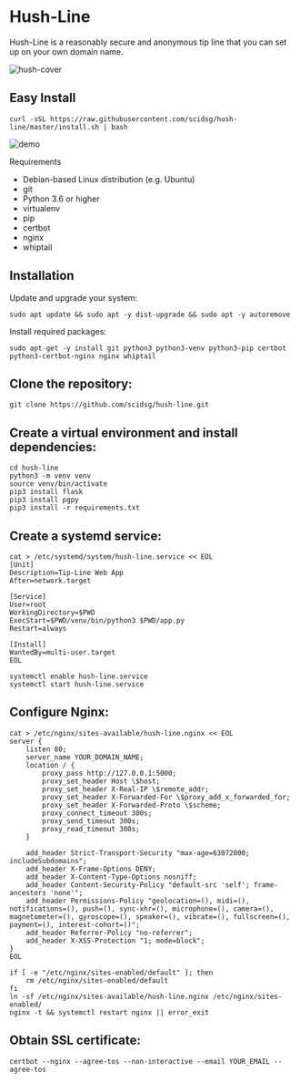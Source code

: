 # Hush-Line
Hush-Line is a reasonably secure and anonymous tip line that you can set up on your own domain name.

![hush-cover](https://user-images.githubusercontent.com/28545431/228141667-89fbaeb8-8282-4f86-a575-bdb29f9ffe31.png)

## Easy Install

```
curl -sSL https://raw.githubusercontent.com/scidsg/hush-line/master/install.sh | bash
```

![demo](https://user-images.githubusercontent.com/28545431/228141719-00e0a284-f694-4045-8707-9ec5ca3070d2.gif)

Requirements

- Debian-based Linux distribution (e.g. Ubuntu)
- git
- Python 3.6 or higher
- virtualenv
- pip
- certbot
- nginx
- whiptail

## Installation

Update and upgrade your system:

```
sudo apt update && sudo apt -y dist-upgrade && sudo apt -y autoremove
```

Install required packages:

```
sudo apt-get -y install git python3 python3-venv python3-pip certbot python3-certbot-nginx nginx whiptail
```

## Clone the repository:

```
git clone https://github.com/scidsg/hush-line.git
```

## Create a virtual environment and install dependencies:

```
cd hush-line
python3 -m venv venv
source venv/bin/activate
pip3 install flask
pip3 install pgpy
pip3 install -r requirements.txt
```

## Create a systemd service:

```
cat > /etc/systemd/system/hush-line.service << EOL
[Unit]
Description=Tip-Line Web App
After=network.target

[Service]
User=root
WorkingDirectory=$PWD
ExecStart=$PWD/venv/bin/python3 $PWD/app.py
Restart=always

[Install]
WantedBy=multi-user.target
EOL
```

```
systemctl enable hush-line.service
systemctl start hush-line.service
```

## Configure Nginx:

```
cat > /etc/nginx/sites-available/hush-line.nginx << EOL
server {
    listen 80;
    server_name YOUR_DOMAIN_NAME;
    location / {
        proxy_pass http://127.0.0.1:5000;
        proxy_set_header Host \$host;
        proxy_set_header X-Real-IP \$remote_addr;
        proxy_set_header X-Forwarded-For \$proxy_add_x_forwarded_for;
        proxy_set_header X-Forwarded-Proto \$scheme;
        proxy_connect_timeout 300s;
        proxy_send_timeout 300s;
        proxy_read_timeout 300s;
    }

    add_header Strict-Transport-Security "max-age=63072000; includeSubdomains";
    add_header X-Frame-Options DENY;
    add_header X-Content-Type-Options nosniff;
    add_header Content-Security-Policy "default-src 'self'; frame-ancestors 'none'";
    add_header Permissions-Policy "geolocation=(), midi=(), notifications=(), push=(), sync-xhr=(), microphone=(), camera=(), magnetometer=(), gyroscope=(), speaker=(), vibrate=(), fullscreen=(), payment=(), interest-cohort=()";
    add_header Referrer-Policy "no-referrer";
    add_header X-XSS-Protection "1; mode=block";
}
EOL

if [ -e "/etc/nginx/sites-enabled/default" ]; then
    rm /etc/nginx/sites-enabled/default
fi
ln -sf /etc/nginx/sites-available/hush-line.nginx /etc/nginx/sites-enabled/
nginx -t && systemctl restart nginx || error_exit
```

## Obtain SSL certificate:

```
certbot --nginx --agree-tos --non-interactive --email YOUR_EMAIL --agree-tos
```
